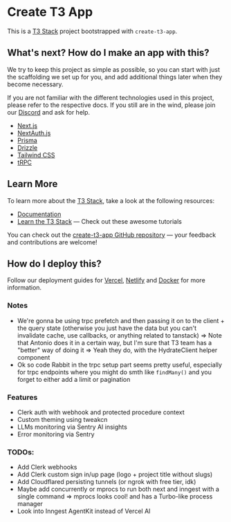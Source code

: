 # Create T3 App

This is a [T3 Stack](https://create.t3.gg/) project bootstrapped with `create-t3-app`.

## What's next? How do I make an app with this?

We try to keep this project as simple as possible, so you can start with just the scaffolding we set up for you, and add additional things later when they become necessary.

If you are not familiar with the different technologies used in this project, please refer to the respective docs. If you still are in the wind, please join our [Discord](https://t3.gg/discord) and ask for help.

- [Next.js](https://nextjs.org)
- [NextAuth.js](https://next-auth.js.org)
- [Prisma](https://prisma.io)
- [Drizzle](https://orm.drizzle.team)
- [Tailwind CSS](https://tailwindcss.com)
- [tRPC](https://trpc.io)

## Learn More

To learn more about the [T3 Stack](https://create.t3.gg/), take a look at the following resources:

- [Documentation](https://create.t3.gg/)
- [Learn the T3 Stack](https://create.t3.gg/en/faq#what-learning-resources-are-currently-available) — Check out these awesome tutorials

You can check out the [create-t3-app GitHub repository](https://github.com/t3-oss/create-t3-app) — your feedback and contributions are welcome!

## How do I deploy this?

Follow our deployment guides for [Vercel](https://create.t3.gg/en/deployment/vercel), [Netlify](https://create.t3.gg/en/deployment/netlify) and [Docker](https://create.t3.gg/en/deployment/docker) for more information.

### Notes

- We're gonna be using trpc prefetch and then passing it on to the client + the query state (otherwise you just have the data but you can't invalidate cache, use callbacks, or anything related to tanstack)
  => Note that Antonio does it in a certain way, but I'm sure that T3 team has a "better" way of doing it
  => Yeah they do, with the HydrateClient helper component
- Ok so code Rabbit in the trpc setup part seems pretty useful, especially for trpc endpoints where you might do smth like `findMany()` and you forget to either add a limit or pagination

### Features

- Clerk auth with webhook and protected procedure context
- Custom theming using tweakcn
- LLMs monitoring via Sentry AI insights
- Error monitoring via Sentry

### TODOs:

- Add Clerk webhooks
- Add Clerk custom sign in/up page (logo + project title without slugs)
- Add Cloudflared persisting tunnels (or ngrok with free tier, idk)
- Maybe add concurrently or mprocs to run both next and inngest with a single command => mprocs looks cool! and has a Turbo-like process manager
- Look into Inngest AgentKit instead of Vercel AI
